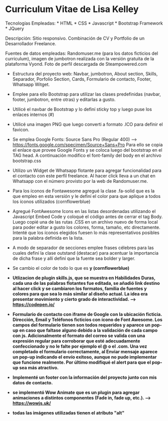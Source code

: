 Curriculum Vitae de Lisa Kelley
===============================

Tecnologías Empleadas:
    * HTML
    * CSS
    * Javascript
    * Bootstrap Framework
    * JQuery 

Descripción: Sitio responsivo. Combinación de CV y Portfolio de un Desarrollador Freelance.

Fuentes de datos empleadas: Randomuser.me (para los datos ficticios del curriculum), imagen de jumbotron realizada con la versión gratuita de la plataforma Vyond. Foto de perfil descargada de Steampowered.com

* Estructura del proyecto web: Navbar, jumbotron, About section, Skills, Separador, Porfolio Section, Cards, Formulario de contacto, Footer, Whatsapp Witget.

* Emplee para ello Bootstrap para utilizar las clases predefinidas (navbar, footer, jumbotron, entre otras) y editarlas a gusto.

* Utilicé el navbar de Bootstrap y lo definí sticky top y luego puse los enlaces internos (#)

* Utilicé una imagen PNG que luego converti a formato .ICO para definir el favicon.

* Se emplea Google Fonts: Source Sans Pro (Regular 400) --> https://fonts.google.com/specimen/Source+Sans+Pro
Para ello se copia el enlace que provee Google Fonts y se coloca luego del bootstrap en el TAG head. A continuación modifico el font-family del body en el archivo bootstrap.css 

* Utilizo un Widget de Whatsapp flotante para agregar funcionalidad para el contacto con este perfil freelance. Al hacer click lleva a un chat en Whatsapp con el número provisto por la web de Randomuser.me.
* Para los íconos de Fontawesome agregué la clase .fa-solid que es la que empleo en esta versión y le definí el color para que aplique a todos los íconos utilizados (cornflowerblue)

* Agregué FontAwesome Icons en las listas desordenadas utilizando el Javascript Embed Code y coloqué el código antes de cerrar el tag Body.
Luego copié una de las rutas .CSS en un archivo nuevo de forma local para poder editar a gusto los colores, forma, tamaño, etc directamente.
Intenté que los íconos elegidos fuesen lo más representativos posibles para la palabra definida en la lista.

* A modo de separador de secciones emplee frases célebres para las cuales definí la clase outstand (destacar) para acentuar la importancia de dicha frase y allí definí que la fuente sea bolder y larger.
 
* Se cambio el color de todo lo que es <Strong> y <b> (cornflowerblue)

* Utlizacion de plugin skills.js, que se muestra en Habilidades Duras, cada una de las palabras flotantes fue editada, se añadió link destino al hacer click y se cambiaron los formatos, familia de fuentes y colores para que sea lo más similar al diseño actual. La idea era presentar movimiento y cierto grado de interactividad. --> https://codepen.io/

* Formulario  de contacto con iframe de Google con la ubicación ficticia. Dirección, Email y Teléfonos ficticios con ícono de Font Awesome.
Los campos del formulario tienen son todos requeridos y aparece un pop-up en caso que faltase alguno debido a la validación de cada campo con js. Adicionalmente el formato del correo se valida con una expresión
regular para corroborar que esté adecuadamente confeccionado y no le falte por ejemplo el @ o el .com. Una vez completado el formulario correctamente, al Enviar mensaje aparece
un pop-up indicando el envío exitoso, aunque no pude implementar que funcione realmente.
Por último modifiqué el alert para que el pop-up sea más atractivo.

* Implementé un footer con la información del proyecto junto con mis datos de contacto.

* se implementó Wow Animate que es un plugin para agregar animaciones a distintos componentes (Fade in, fade up, etc.). --> https://wowjs.uk/

* todas las imágenes utilizadas tienen el atributo "alt"
